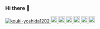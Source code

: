 ### Hi there 👋



<p align="left"> 
  <a href="https://github.com/kouki-yoshida1202/kouki-yoshida1202/">
    <img src="https://komarev.com/ghpvc/?username=kouki-yoshida1202" alt="kouki-yoshida1202" />
  </a>
  <a href="http://twitter.com/_kouki1202">
    <img height="20" src="https://img.shields.io/twitter/follow/kouki-yoshida1202?label=Twitter&logo=twitter&style=flat" />
  </a>
  <a href="https://github.com/kouki-yoshida1202">
    <img height="20" src="https://img.shields.io/github/followers/kouki-yoshida1202?label=follow&logo=github&style=flat" />
  </a>
  <a href="https://www.reddit.com/user/kouki-yoshida1202">
    <img height="20" src="https://img.shields.io/reddit/user-karma/combined/kouki-yoshida1202?label=Reddit&logo=reddit&style=flat" />
  </a>
  <a href="https://stackoverflow.com/users/5720201/kouki-yoshida1202">
    <img height="20" src="https://img.shields.io/stackexchange/stackoverflow/r/5720201?label=StackOverflow&logo=stack-overflow&style=flat" />
  </a>
  <a href="http://qiita.com/kouki-yoshida1202">
    <img height="20" src="https://qiita-badge.apiapi.app/s/kouki-yoshida1202/posts.svg" />
  </a>
  <//qiita.com/kouki-yoshida1202">
    <img height="20" src="https://qiita-badge.apiapi.app/s/kouki-yoshida1202/contributions.svg" />
  </a>
</p>
<!--
**kouki-yoshida1202/kouki-yoshida1202** is a ✨ _special_ ✨ repository because its `README.md` (this file) appears on your GitHub profile.

Here are some ideas to get you started:

- 🔭 I’m currently working on ...
- 🌱 I’m currently learning ...
- 👯 I’m looking to collaborate on ...
- 🤔 I’m looking for help with ...
- 💬 Ask me about ...
- 📫 How to reach me: ...
- 😄 Pronouns: ...
- ⚡ Fun fact: ...
-->
